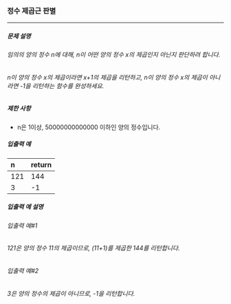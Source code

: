 ### 정수 제곱근 판별

***

##### 문제 설명
###### 임의의 양의 정수 n에 대해, n이 어떤 양의 정수 x의 제곱인지 아닌지 판단하려 합니다.
###### n이 양의 정수 x의 제곱이라면 x+1의 제곱을 리턴하고, n이 양의 정수 x의 제곱이 아니라면 -1을 리턴하는 함수를 완성하세요.

##### 제한 사항
* n은 1이상, 50000000000000 이하인 양의 정수입니다.

##### 입출력 예
n	  |return|
|:--|:--
121	|144   |
3	  |-1    |

##### 입출력 예 설명
###### 입출력 예#1
###### 121은 양의 정수 11의 제곱이므로, (11+1)를 제곱한 144를 리턴합니다.

###### 입출력 예#2
###### 3은 양의 정수의 제곱이 아니므로, -1을 리턴합니다.
